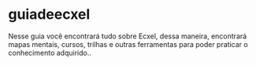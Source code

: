 # guiadeecxel
Nesse guia você encontrará tudo sobre Ecxel, dessa maneira, encontrará mapas mentais, cursos, trilhas e outras ferramentas para poder praticar o conhecimento adquirido..
